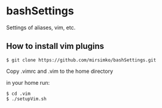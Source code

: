 # bashSettings
Settings of aliases, vim, etc.

## How to install vim plugins

```
$ git clone https://github.com/mirsimko/bashSettings.git
```
Copy .vimrc and .vim to the home directory

in your home run:
```
$ cd .vim
$ ./setupVim.sh
```

